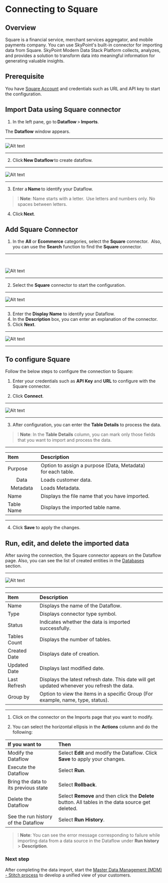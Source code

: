 # Connecting to Square

## Overview 


Square is a financial service, merchant services aggregator, and mobile payments company. You can use SkyPoint's built-in connector for importing data from Square. SkyPoint Modern Data Stack Platform collects, analyzes, and provides a solution to transform data into meaningful information for generating valuable insights. 


## Prerequisite 


You have [Square Account](https://squareup.com/login) and credentials such as URL and API key to start the configuration. 


## Import Data using Square connector 


1. In the left pane, go to **Dataflow** > **Imports**.

The **Dataflow** window appears. 

---

![Alt text](https://github.com/skypointcloud/platform/blob/develop/docs/doc_snippets/Dataflow_window.png?raw=true) 

---


2. Click **New Dataflow** to create dataflow. 

---

![Alt text](https://github.com/skypointcloud/platform/blob/develop/docs/doc_snippets/SetDataflowName.png?raw=true) 

---

3. Enter a **Name** to identify your Dataflow.


> :grey_exclamation: **Note**: Name starts with a letter.  Use letters and numbers only. No spaces between letters. 

4. Click **Next**. 


## Add Square Connector 


1. In the **All** or **Ecommerce** categories, select the **Square** connector.  Also, you can use the **Search** function to find the **Square** connector.  

---  
 

![Alt text](https://github.com/skypointcloud/platform/blob/master/docs/doc_snippets/ChooseSquareConnector.png?raw=true)

---

2. Select the **Square** connector to start the configuration.  

---

![Alt text](https://github.com/skypointcloud/platform/blob/master/docs/doc_snippets/SquareSetDataflowName.png?raw=true)

---

3. Enter the **Display Name** to identify your Dataflow. 
4. In the **Description** box, you can enter an explanation of the connector.  
5. Click **Next**. 

---

![Alt text](https://github.com/skypointcloud/platform/blob/master/docs/doc_snippets/ConnectToSquare.png?raw=true)

---

## To configure Square

Follow the below steps to configure the connection to Square:

1. Enter your credentials such as **API Key** and **URL** to configure with the Square connector. 

2. Click **Connect**. 

---

![Alt text](https://github.com/skypointcloud/platform/blob/master/docs/doc_snippets/SquareTableDetails.png?raw=true)  

---  

3. After configuration, you can enter the **Table Details** to process the data.  

> :grey_exclamation: **Note**: In the **Table Details** column, you can mark only those fields that you want to import and process the data.  

---  

|Item |Description |
| :- | :- |
|Purpose |Option to assign a purpose (Data, Metadata) for each table. |
|<center>Data</center>|Loads customer data. |
|<center>Metadata</center>|Loads Metadata. |
|Name|Displays the file name that you have imported. |
|Table Name |Displays the imported table name. |  

---  

4. Click **Save** to apply the changes. 


## Run, edit, and delete the imported data 


After saving the connection, the Square connector appears on the Dataflow page. Also, you can see the list of created entities in the [Databases](https://skypointcdpdocs.z22.web.core.windows.net/docs/entities.html) section. 

---

![Alt text](https://github.com/skypointcloud/platform/blob/master/docs/doc_snippets/SquareOutput.png?raw=true) 

---

|Item|Description|
| :- | :- |
|Name |Displays the name of the Dataflow. |
|Type |Displays connector type symbol. |
|Status |Indicates whether the data is imported successfully. |
|Tables Count |Displays the number of tables. |
|Created Date |Displays date of creation. |
|Updated Date |Displays last modified date. |
|Last Refresh |Displays the latest refresh date. This date will get updated whenever you refresh the data. |
|Group by |Option to view the items in a specific Group (For example, name, type, status). |  

---


1. Click on the connector on the Imports page that you want to modify.

2. You can select the horizontal ellipsis in the **Actions** column and do the following: 



|If you want to|Then|
| :- | :- |
|Modify the Dataflow |Select **Edit** and modify the Dataflow. Click **Save** to apply your changes.|
|Execute the Dataflow |Select **Run**. |
|Bring the data to its previous state |Select **Rollback**. |
|Delete the Dataflow |Select **Remove** and then click the **Delete** button. All tables in the data source get deleted.|
|See the run history of the Dataflow |Select **Run History**. |


> :grey_exclamation: **Note**: You can see the error message corresponding to failure while importing data from a data source in the Dataflow under **Run history** > **Description**. 


### Next step 


After completing the data import, start the [Master Data Management (MDM) - Stitch process](https://docs.skypointcloud.com/docs/stitch.html) to develop a unified view of your customers. 



